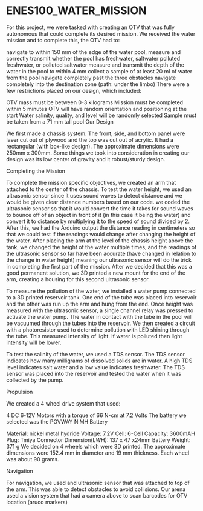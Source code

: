 # ENES100_WATER_MISSION

For this project, we were tasked with creating an OTV that was fully autonomous that could complete its desired mission. We received the water mission and to complete this, the OTV had to:

navigate to within 150 mm of the edge of the water pool, measure and correctly transmit whether the pool has freshwater, saltwater polluted freshwater, or polluted saltwater
measure and transmit the depth of the water in the pool to within 4 mm
collect a sample of at least 20 ml of water from the pool
navigate completely past the three obstacles
navigate completely into the destination zone (path: under the limbo)
There were a few restrictions placed on our design, which included:

OTV mass must be between 0-3 kilograms
Mission must be completed within 5 minutes
OTV will have random orientation and positioning at the start
Water salinity, quality, and level will be randomly selected
Sample must be taken from a 71 mm tall pool
Our Design

We first made a chassis system. The front, side, and bottom panel were laser cut out of plywood and the top was cut out of acrylic. It had a rectangular (with box-like design). The approximate dimensions were 250mm x 300mm. Some things we took into consideration in creating our design was its low center of gravity and it robust/sturdy design.

Completing the Mission

To complete the mission specific objectives, we created an arm that attached to the center of the chassis. To test the water height, we used an ultrasonic sensor since it uses sound waves to detect distance and we would be given clear distance numbers based on our code. we coded the ultrasonic sensor so that it would convert the time it takes for sound waves to bounce off of an object in front of it (in this case it being the water) and convert it to distance by multiplying it to the speed of sound divided by 2. After this, we had the Arduino output the distance reading in centimeters so that we could test if the readings would change after changing the height of the water. After placing the arm at the level of the chassis height above the tank, we changed the height of the water multiple times, and the readings of the ultrasonic sensor so far have been accurate (have changed in relation to the change in water height) meaning our ultrasonic sensor will do the trick in completing the first part of the mission. After we decided that this was a good permanent solution, we 3D printed a new mount for the end of the arm, creating a housing for this second ultrasonic sensor.

To measure the pollution of the water, we installed a water pump connected to a 3D printed reservoir tank. One end of the tube was placed into reservoir and the other was run up the arm and hung from the end. Once height was measured with the ultrasonic sensor, a single channel relay was pressed to activate the water pump. The water in contact with the tube in the pool will be vacuumed through the tubes into the reservoir. We then created a circuit with a photoresistor used to determine pollution with LED shining through the tube. This measured intensity of light. If water is polluted then light intensity will be lower.

To test the salinity of the water, we used a TDS sensor. The TDS sensor indicates how many milligrams of dissolved solids are in water. A high TDS level indicates salt water and a low value indicates freshwater. The TDS sensor was placed into the reservoir and tested the water when it was collected by the pump.

Propulsion

We created a 4 wheel drive system that used:

4 DC 6-12V Motors with a torque of 66 N-cm at 7.2 Volts
The battery we selected was the POVWAY NiMH Battery

Material: nickel metal hydride
Voltage: 7.2V
Cell: 6-Cell
Capacity: 3600mAH
Plug: Tmiya Connector
Dimension(L*W*H): 137 x 47 x24mm
Battery Weight: 371 g
We decided on 4 wheels which were 3D printed. The approximate dimensions were 152.4 mm in diameter and 19 mm thickness. Each wheel was about 90 grams.

Navigation

For navigation, we used and ultrasonic sensor that was attached to top of the arm. This was able to detect obstacles to avoid collisions. Our arena used a vision system that had a camera above to scan barcodes for OTV location (aruco markers)
